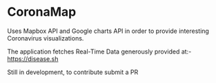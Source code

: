 # CoronaMap

Uses Mapbox API and Google charts API in order to provide interesting Coronavirus visualizations.

The application fetches Real-Time Data generously provided at:- https://disease.sh 

Still in development, to contribute submit a PR
